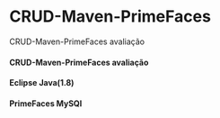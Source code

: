 # CRUD-Maven-PrimeFaces
CRUD-Maven-PrimeFaces avaliação
#### CRUD-Maven-PrimeFaces avaliação 
#### Eclipse Java(1.8) 
#### PrimeFaces MySQl
